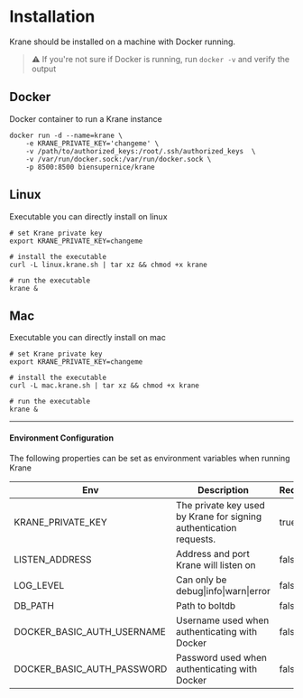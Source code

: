 # Installation

Krane should be installed on a machine with Docker running.

> ⚠️ If you're not sure if Docker is running, run `docker -v` and verify the output

## Docker

Docker container to run a Krane instance

```
docker run -d --name=krane \
    -e KRANE_PRIVATE_KEY='changeme' \
    -v /path/to/authorized_keys:/root/.ssh/authorized_keys  \
    -v /var/run/docker.sock:/var/run/docker.sock \
    -p 8500:8500 biensupernice/krane
```

## Linux

Executable you can directly install on linux

```
# set Krane private key
export KRANE_PRIVATE_KEY=changeme

# install the executable
curl -L linux.krane.sh | tar xz && chmod +x krane

# run the executable
krane &
```

## Mac

Executable you can directly install on mac

```
# set Krane private key
export KRANE_PRIVATE_KEY=changeme

# install the executable
curl -L mac.krane.sh | tar xz && chmod +x krane

# run the executable
krane &
```

---

#### Environment Configuration

The following properties can be set as environment variables when running Krane

| Env                        | Description                                                        | Required | Default        |
| -------------------------- | ------------------------------------------------------------------ | -------- | -------------- |
| KRANE_PRIVATE_KEY          | The private key used by Krane for signing authentication requests. | true     |                |
| LISTEN_ADDRESS             | Address and port Krane will listen on                              | false    | 127.0.0.1:8500 |
| LOG_LEVEL                  | Can only be debug\|info\|warn\|error                               | false    | info           |
| DB_PATH                    | Path to boltdb                                                     | false    | /tmp/krane.db  |
| DOCKER_BASIC_AUTH_USERNAME | Username used when authenticating with Docker                      | false    |                |
| DOCKER_BASIC_AUTH_PASSWORD | Password used when authenticating with Docker                      | false    |                |
